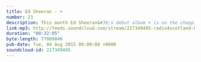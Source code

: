 ```yaml
---
title: Ed Sheeran - +
number: 23
description: This month Ed Sheeran&#39;s debut album + is on the chopping block. Is this album all about algebra?! Does it &#39;add&#39; anything to the western canon? Let&#39;s find out y&#39;all!
link-mp3: http://feeds.soundcloud.com/stream/217349495-radio4scotland-hmm-interesting-choice-ep23-ed-sheeran.mp3
duration: "00:32:05"
byte-length: 77009846
pub-date: Tue, 04 Aug 2015 00:00:00 +0000
soundcloud-id: 217349495
---
```

